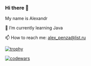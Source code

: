 ### Hi there 👋
My name is Alexandr

🌱 I’m currently learning Java

📫 How to reach me: alex_penza@list.ru


[![trophy](https://github-profile-trophy.vercel.app/?username=alex-niculita&theme=gruvbox&row=1&column=6)](https://github.com/alex-niculita/github-profile-trophy)



[![codewars](https://www.codewars.com/users/alex_penza/badges/large)](https://www.codewars.com/users/alex_penza/) 




<!--
**alex-niculita/alex-niculita** is a ✨ _special_ ✨ repository because its `README.md` (this file) appears on your GitHub profile.

Here are some ideas to get you started:

- 🔭 I’m currently working on ...
- 🌱 I’m currently learning ...
- 👯 I’m looking to collaborate on ...
- 🤔 I’m looking for help with ...
- 💬 Ask me about ...
- 📫 How to reach me: ...
- 😄 Pronouns: ...
- ⚡ Fun fact: ...
-->
